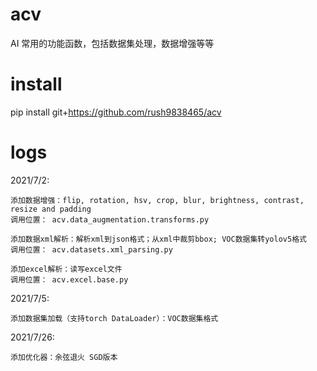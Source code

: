 # acv
AI 常用的功能函数，包括数据集处理，数据增强等等

# install
pip install git+https://github.com/rush9838465/acv

# logs
2021/7/2: 

    添加数据增强：flip, rotation, hsv, crop, blur, brightness, contrast, resize and padding
    调用位置： acv.data_augmentation.transforms.py

    添加数据xml解析：解析xml到json格式；从xml中裁剪bbox; VOC数据集转yolov5格式
    调用位置： acv.datasets.xml_parsing.py

    添加excel解析：读写excel文件
    调用位置： acv.excel.base.py

2021/7/5:
    
    添加数据集加载（支持torch DataLoader）：VOC数据集格式

2021/7/26:
    
    添加优化器：余弦退火 SGD版本

